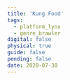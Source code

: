 ```yaml
---
title: 'Kung Food'
tags:
  - platform_lynx
  - genre_brawler
digital: false
physical: true
guide: false
pending: false
date: 2020-07-30
---
```

